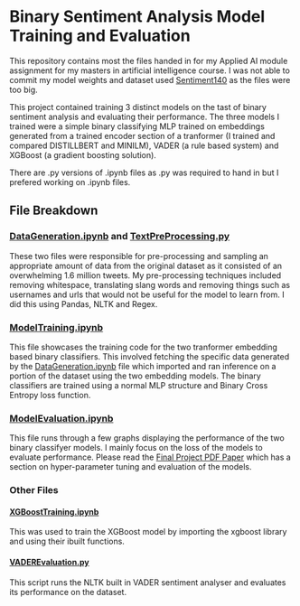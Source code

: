 # Binary Sentiment Analysis Model Training and Evaluation

This repository contains most the files handed in for my Applied AI module assignment for my masters in artificial intelligence course. I was not able to commit my model weights and dataset used [Sentiment140](https://www.kaggle.com/datasets/kazanova/sentiment140) as the files were too big.

This project contained training 3 distinct models on the tast of binary sentiment analysis and evaluating their performance. The three models I trained were a simple binary classifying MLP trained on embeddings generated from a trained encoder section of a tranformer (I trained and compared DISTILLBERT and MINILM), VADER (a rule based system) and XGBoost (a gradient boosting solution).

There are .py versions of .ipynb files as .py was required to hand in but I prefered working on .ipynb files.

## File Breakdown

### [DataGeneration.ipynb]() and [TextPreProcessing.py]()

These two files were responsible for pre-processing and sampling an appropriate amount of data from the original dataset as it consisted of an overwhelming 1.6 million tweets. My pre-processing techniques included removing whitespace, translating slang words and removing things such as usernames and urls that would not be useful for the model to learn from. I did this using Pandas, NLTK and Regex.

### [ModelTraining.ipynb]()

This file showcases the training code for the two tranformer embedding based binary classifiers. This involved fetching the specific data generated by the [DataGeneration.ipynb](https://github.com/Surfytom/ComputerVisionProject/blob/main/ModelEvaluation.ipynb) file which imported and ran inference on a portion of the dataset using the two embedding models. The binary classifiers are trained using a normal MLP structure and Binary Cross Entropy loss function.

### [ModelEvaluation.ipynb]()

This file runs through a few graphs displaying the performance of the two binary classifyer models. I mainly focus on the loss of the models to evaluate performance. Please read the [Final Project PDF Paper]() which has a section on hyper-parameter tuning and evaluation of the models.

### Other Files

#### [XGBoostTraining.ipynb]()

This was used to train the XGBoost model by importing the xgboost library and using their ibuilt functions.

#### [VADEREvaluation.py]()

This script runs the NLTK built in VADER sentiment analyser and evaluates its performance on the dataset.
